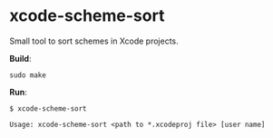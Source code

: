 # xcode-scheme-sort

Small tool to sort schemes in Xcode projects.

__Build__:

```
sudo make
```

__Run__:

```
$ xcode-scheme-sort

Usage: xcode-scheme-sort <path to *.xcodeproj file> [user name]
```